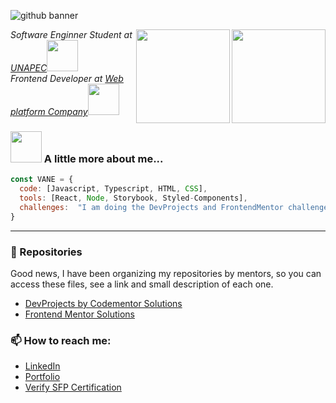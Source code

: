 ![github banner](https://user-images.githubusercontent.com/47092867/142865658-b1546439-4221-4e0d-b03b-5e179c381684.png)

<img align='right' src="https://github.com/vanecordero/vanecordero/assets/47092867/01a414cc-b29f-4f05-a883-f918d371cb57"  width="150">
<img align='right' src="https://user-images.githubusercontent.com/47092867/142872496-4719e8fd-0c9d-4793-8a63-f2e9fcbefda1.png"  width="150">
<em>Software Enginner Student at <a href="https://unapec.edu.do">UNAPEC</a><img src="https://media.giphy.com/media/mGcNjsfWAjY5AEZNw6/giphy.gif" width="50"></br>Frontend Developer at <a href="#">Web platform Company</a><img src="https://media.giphy.com/media/WUlplcMpOCEmTGBtBW/giphy.gif" width="50"> 
</em>


### <img src="https://media.giphy.com/media/VgCDAzcKvsR6OM0uWg/giphy.gif" width="50"> A little more about me...  

```javascript
const VANE = {
  code: [Javascript, Typescript, HTML, CSS],
  tools: [React, Node, Storybook, Styled-Components],
  challenges:  "I am doing the DevProjects and FrontendMentor challenges focused on react"
}
```

---

### 🚧 Repositories

Good news, I have been organizing my repositories by mentors, so you can access these files, see a link and small description of each one.

- [DevProjects by Codementor Solutions](https://github.com/vanecordero/DevProjects-by-codementor)
- [Frontend Mentor Solutions](https://github.com/vanecordero/Frontend-Mentor)

### 📫 How to reach me:

- [LinkedIn](https://www.linkedin.com/in/rvco/)  
- [Portfolio](http://www.rvcordero.com/)
- [Verify SFP Certification](https://www.credly.com/badges/860771eb-201c-4a07-bbbf-eacb328f0ffe)


<!--
**vanecordero/vanecordero** is a ✨ _special_ ✨ repository because its `README.md` (this file) appears on your GitHub profile.

Here are some ideas to get you started:


- 🤔 I’m looking for help with ...
- 💬 Ask me about ...
- 😄 Pronouns: ...
- ⚡ Fun fact: ...
-->

